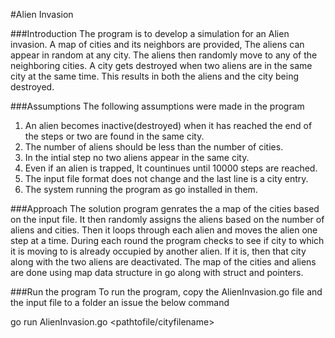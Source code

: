 #Alien Invasion

###Introduction
The program is to develop a simulation for an Alien invasion. A map of cities and its neighbors are provided,
The aliens can appear in random at any city. The aliens then randomly move to any of the neighboring cities. 
A city gets destroyed when two aliens are in the same city at the same time. This results in both the aliens 
and the city being destroyed. 

###Assumptions
The following assumptions were made in the program
1) An alien becomes inactive(destroyed) when it has reached the end of the steps or two are found in the same city.
2) The number of aliens should be less than the number of cities.
3) In the intial step no two aliens appear in the same city.
4) Even if an alien is trapped, It countinues until 10000 steps are reached. 
5) The input file format does not change and the last line is a city entry.
6) The system running the program as go installed in them. 

###Approach 
The solution program genrates the a map of the cities based on the input file. It then randomly assigns the aliens based on the number of 
aliens and cities. Then it loops through each alien and moves the alien one step at a time. During each round the program checks to see if 
city to which it is moving to is already occupied by another alien. If it is, then that city along with the two aliens are deactivated.
The map of the cities and aliens are done using map data structure in go along with struct and pointers. 

###Run the program
To run the program, copy the AlienInvasion.go file and the input file to a folder an issue the below command

go run AlienInvasion.go <pathtofile/cityfilename> <aliencount>
